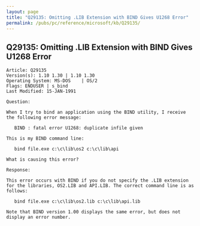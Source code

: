 ```yaml
---
layout: page
title: "Q29135: Omitting .LIB Extension with BIND Gives U1268 Error"
permalink: /pubs/pc/reference/microsoft/kb/Q29135/
---
```


## Q29135: Omitting .LIB Extension with BIND Gives U1268 Error

	Article: Q29135
	Version(s): 1.10 1.30 | 1.10 1.30
	Operating System: MS-DOS    | OS/2
	Flags: ENDUSER | s_bind
	Last Modified: 15-JAN-1991
	
	Question:
	
	When I try to bind an application using the BIND utility, I receive
	the following error message:
	
	   BIND : fatal error U1268: duplicate infile given
	
	This is my BIND command line:
	
	   bind file.exe c:\c\lib\os2 c:\c\lib\api
	
	What is causing this error?
	
	Response:
	
	This error occurs with BIND if you do not specify the .LIB extension
	for the libraries, OS2.LIB and API.LIB. The correct command line is as
	follows:
	
	   bind file.exe c:\c\lib\os2.lib c:\c\lib\api.lib
	
	Note that BIND version 1.00 displays the same error, but does not
	display an error number.
